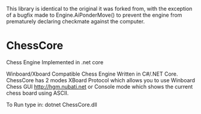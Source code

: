 This library is identical to the original it was forked from, with the exception of a bugfix made to Engine.AiPonderMove() to prevent the engine from prematurely declaring checkmate against the computer.

# ChessCore
Chess Engine Implemented in .net core

Winboard/Xboard Compatible Chess Engine Written in C#/.NET Core.  ChessCore has 2 modes XBoard Protocol which allows you to use Winboard Chess GUI http://hgm.nubati.net or Console mode which shows the current chess board using ASCII.  

To Run type in: dotnet ChessCore.dll
